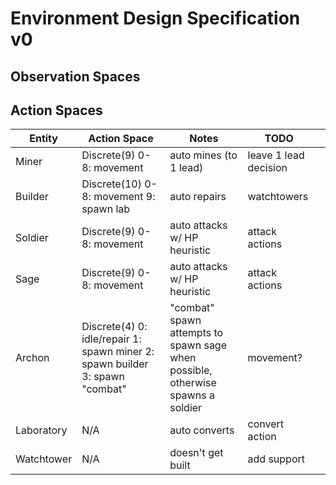 # Environment Design Specification v0
## Observation Spaces

## Action Spaces

| Entity     | Action Space                                                                 | Notes                                                                           | TODO                  |     |
|------------|------------------------------------------------------------------------------|---------------------------------------------------------------------------------|-----------------------|-----|
| Miner      | Discrete(9) 0-8: movement                                                    | auto mines (to 1 lead)                                                          | leave 1 lead decision |     |
| Builder    | Discrete(10) 0-8: movement 9: spawn lab                                      | auto repairs                                                                    | watchtowers           |     |
| Soldier    | Discrete(9) 0-8: movement                                                    | auto attacks w/ HP heuristic                                                    | attack actions        |     |
| Sage       | Discrete(9) 0-8: movement                                                    | auto attacks w/ HP heuristic                                                    | attack actions        |     |
| Archon     | Discrete(4) 0: idle/repair 1: spawn miner 2: spawn builder 3: spawn "combat" | "combat" spawn attempts to spawn sage when possible, otherwise spawns a soldier | movement?             |     |
| Laboratory | N/A                                                                          | auto converts                                                                   | convert action        |     |
| Watchtower | N/A                                                                          | doesn't get built                                                               | add support           |     |
